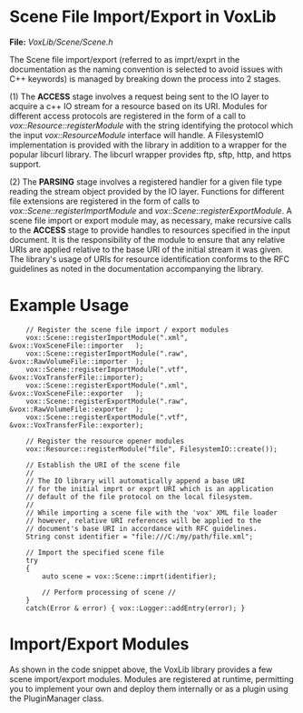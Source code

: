# Scene File Import/Export in VoxLib #

**File:** _VoxLib/Scene/Scene.h_

The Scene file import/export (referred to as imprt/exprt in the documentation as the naming convention is selected to avoid issues with C++ keywords) is managed by breaking down the process into 2 stages.

(1) The **ACCESS** stage involves a request being sent to the IO layer to acquire a c++ IO stream for a resource based on its URI. Modules for different access protocols are registered in the form of a call to _vox::Resource::registerModule_ with the string identifying the protocol which the input _vox::ResourceModule_ interface will handle. A FilesystemIO implementation is provided with the library in addition to a wrapper for the popular libcurl library. The libcurl wrapper provides ftp, sftp, http, and https support.

(2) The **PARSING** stage involves a registered handler for a given file type reading the stream object provided by the IO layer. Functions for different file extensions are registered in the form of calls to _vox::Scene::registerImportModule_ and _vox::Scene::registerExportModule_. A scene file import or export module may, as necessary, make recursive calls to the **ACCESS** stage to provide handles to resources specified in the input document. It is the responsibility of the module to ensure that any relative URIs are applied relative to the base URI of the initial stream it was given.
The library's usage of URIs for resource identification conforms to the RFC guidelines as noted in the documentation accompanying the library.

# Example Usage #
```
    // Register the scene file import / export modules
    vox::Scene::registerImportModule(".xml", &vox::VoxSceneFile::importer   );
    vox::Scene::registerImportModule(".raw", &vox::RawVolumeFile::importer  );
    vox::Scene::registerImportModule(".vtf", &vox::VoxTransferFile::importer);
    vox::Scene::registerExportModule(".xml", &vox::VoxSceneFile::exporter   );
    vox::Scene::registerExportModule(".raw", &vox::RawVolumeFile::exporter  );
    vox::Scene::registerExportModule(".vtf", &vox::VoxTransferFile::exporter);

    // Register the resource opener modules
    vox::Resource::registerModule("file", FilesystemIO::create());

    // Establish the URI of the scene file
    //
    // The IO library will automatically append a base URI
    // for the initial imprt or exprt URI which is an application
    // default of the file protocol on the local filesystem.
    //
    // While importing a scene file with the 'vox' XML file loader
    // however, relative URI references will be applied to the 
    // document's base URI in accordance with RFC guidelines.
    String const identifier = "file:///C:/my/path/file.xml";

    // Import the specified scene file
    try
    {
        auto scene = vox::Scene::imprt(identifier);

        // Perform processing of scene //
    }
    catch(Error & error) { vox::Logger::addEntry(error); }
```

# Import/Export Modules #

As shown in the code snippet above, the VoxLib library provides a few scene import/export modules. Modules are registered at runtime, permitting you to implement your own and deploy them internally or as a plugin using the PluginManager class.